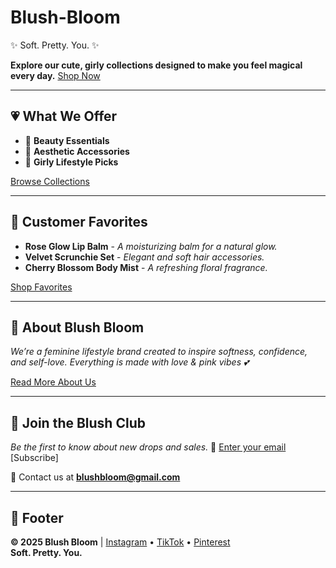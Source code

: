 # Blush-Bloom
✨ Soft. Pretty. You. ✨

**Explore our cute, girly collections designed to make you feel magical every day.**
[Shop Now](<link-to-shop>)

---

## 💗 What We Offer
- 💄 **Beauty Essentials**
- 👛 **Aesthetic Accessories**
- 🌸 **Girly Lifestyle Picks**

[Browse Collections](<link-to-collections>)

---

## 🌟 Customer Favorites
- **Rose Glow Lip Balm** - *A moisturizing balm for a natural glow.*
- **Velvet Scrunchie Set** - *Elegant and soft hair accessories.*
- **Cherry Blossom Body Mist** - *A refreshing floral fragrance.*

[Shop Favorites](<link-to-favorites>)

---

## 🫶 About Blush Bloom
*We’re a feminine lifestyle brand created to inspire softness, confidence, and self-love. Everything is made with love & pink vibes 💕*

[Read More About Us](<link-to-about-page>)

---

## 💌 Join the Blush Club
*Be the first to know about new drops and sales.*
📧 [Enter your email](<link-to-subscription-page>) [Subscribe]

📩 Contact us at **[blushbloom@gmail.com](mailto:blushbloom@gmail.com)**

---

## 👣 Footer
**© 2025 Blush Bloom** | [Instagram](<link>) • [TikTok](<link>) • [Pinterest](<link>)  
**Soft. Pretty. You.**
